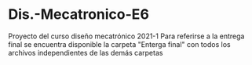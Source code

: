 # Dis.-Mecatronico-E6
Proyecto del curso diseño mecatrónico 2021-1
Para referirse a la entrega final se encuentra disponible la carpeta "Enterga final" con todos los archivos independientes de las demás carpetas
